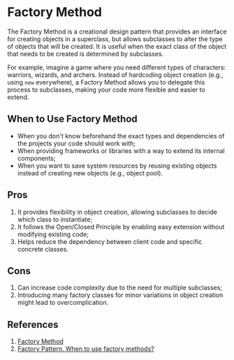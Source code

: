 # Factory Method

The Factory Method is a creational design pattern that provides an interface for creating objects in a superclass, but allows subclasses to alter the type of objects that will be created. It is useful when the exact class of the object that needs to be created is determined by subclasses.

For example, imagine a game where you need different types of characters: warriors, wizards, and archers. Instead of hardcoding object creation (e.g., using `new` everywhere), a Factory Method allows you to delegate this process to subclasses, making your code more flexible and easier to extend.

## When to Use Factory Method

* When you don't know beforehand the exact types and dependencies of the projects your code should work with;
* When providing frameworks or libraries with a way to extend its internal components;
* When you want to save system resources by reusing existing objects instead of creating new objects (e.g., object pool).

## Pros

1. It provides flexibility in object creation, allowing subclasses to decide which class to instantiate;
2. It follows the Open/Closed Principle by enabling easy extension without modifying existing code;
3. Helps reduce the dependency between client code and specific concrete classes.

## Cons

1. Can increase code complexity due to the need for multiple subclasses;
2. Introducing many factory classes for minor variations in object creation might lead to overcomplication.

## References

1. [Factory Method](https://refactoring.guru/design-patterns/factory-method)
2. [Factory Pattern. When to use factory methods?](https://stackoverflow.com/questions/69849/factory-pattern-when-to-use-factory-methods)
